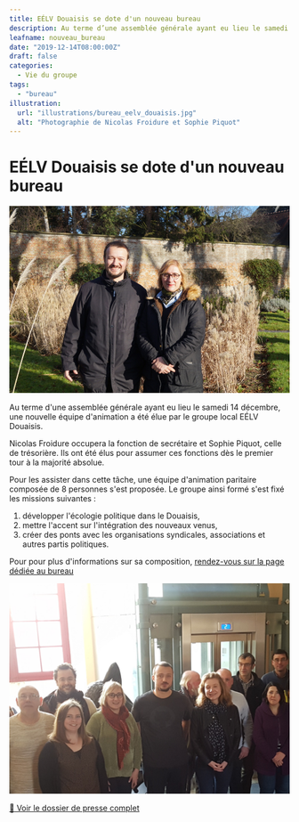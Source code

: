 ```yaml
---
title: EÉLV Douaisis se dote d'un nouveau bureau
description: Au terme d’une assemblée générale ayant eu lieu le samedi 14 décembre, une nouvelle équipe d’animation a été élue par le groupe local EÉLV Douaisis.
leafname: nouveau_bureau
date: "2019-12-14T08:00:00Z"
draft: false
categories:
  - Vie du groupe
tags:
  - "bureau"
illustration:
  url: "illustrations/bureau_eelv_douaisis.jpg"
  alt: "Photographie de Nicolas Froidure et Sophie Piquot"
---
```


# EÉLV Douaisis se dote d'un nouveau bureau

![Photographie de Nicolas Froidure et Sophie Piquot](/public/illustrations/bureau_eelv_douaisis.jpg "🖼➡️")

Au terme d'une assemblée générale ayant eu lieu le samedi 14 décembre, une nouvelle équipe d'animation a été élue par le groupe local EÉLV Douaisis.

Nicolas Froidure occupera la fonction de secrétaire et Sophie Piquot, celle de trésorière. Ils ont été élus pour assumer ces fonctions dès le premier tour à la majorité absolue.

Pour les assister dans cette tâche, une équipe d'animation paritaire composée de 8 personnes s'est proposée. Le groupe ainsi formé s'est fixé les missions suivantes :

1.  développer l'écologie politique dans le Douaisis,
2.  mettre l'accent sur l'intégration des nouveaux venus,
3.  créer des ponts avec les organisations syndicales, associations et autres partis politiques.

Pour pour plus d'informations sur sa composition, [rendez-vous sur la page dédiée au bureau](/a_propos/bureau)

![Photographie du groupe local](/public/illustrations/groupe_eelv_douaisis.jpg)

[📢 Voir le dossier de presse complet](https://drive.google.com/drive/u/1/folders/1w6pfL2PtY3uxQBDeru1GabMRiwmWVHJG)
